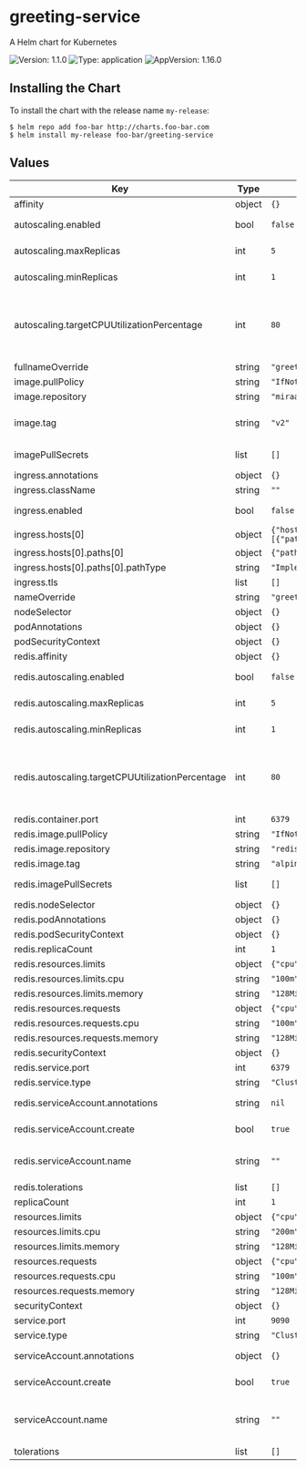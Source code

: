 # greeting-service

A Helm chart for Kubernetes

![Version: 1.1.0](https://img.shields.io/badge/Version-1.1.0-informational?style=flat-square) ![Type: application](https://img.shields.io/badge/Type-application-informational?style=flat-square) ![AppVersion: 1.16.0](https://img.shields.io/badge/AppVersion-1.16.0-informational?style=flat-square)

## Installing the Chart

To install the chart with the release name `my-release`:

```console
$ helm repo add foo-bar http://charts.foo-bar.com
$ helm install my-release foo-bar/greeting-service
```

## Values

| Key | Type | Default | Description |
|-----|------|---------|-------------|
| affinity | object | `{}` | Specifies affinity |
| autoscaling.enabled | bool | `false` | Specifies whether to enable autoscaling |
| autoscaling.maxReplicas | int | `5` | Specifies maximum number of replicas |
| autoscaling.minReplicas | int | `1` | Specifies minimum number of replicas |
| autoscaling.targetCPUUtilizationPercentage | int | `80` | Specifies target CPU utilization in precentages when to start scaling based on CPU Use `targetMemoryUtilizationPercentage` for scaling based on Memory utilization |
| fullnameOverride | string | `"greeting-service"` | Full chart name override |
| image.pullPolicy | string | `"IfNotPresent"` | Image pull policy |
| image.repository | string | `"miraai/user-greeting-service"` | URL to the image repository |
| image.tag | string | `"v2"` | Image tag Overrides the image tag whose default is the chart appVersion. |
| imagePullSecrets | list | `[]` | Image pull secrets for private repositories |
| ingress.annotations | object | `{}` | Annotation to add to the ingress |
| ingress.className | string | `""` | Ingress class name |
| ingress.enabled | bool | `false` | Specifies whether an ingress should be created |
| ingress.hosts[0] | object | `{"host":"chart-example.local","paths":[{"path":"/","pathType":"ImplementationSpecific"}]}` | Ingress hosts |
| ingress.hosts[0].paths[0] | object | `{"path":"/","pathType":"ImplementationSpecific"}` | Ingress hosts path |
| ingress.hosts[0].paths[0].pathType | string | `"ImplementationSpecific"` | Ingress hosts path type |
| ingress.tls | list | `[]` | Ingress TLS |
| nameOverride | string | `"greeting-service"` | Chart name override |
| nodeSelector | object | `{}` | Specifies node selector |
| podAnnotations | object | `{}` | Annotations to add to the pods |
| podSecurityContext | object | `{}` | Pod security context |
| redis.affinity | object | `{}` | Specifies Redis affinity |
| redis.autoscaling.enabled | bool | `false` | Specifies whether to enable autoscaling |
| redis.autoscaling.maxReplicas | int | `5` | Specifies maximum number of replicas |
| redis.autoscaling.minReplicas | int | `1` | Specifies minimum number of replicas |
| redis.autoscaling.targetCPUUtilizationPercentage | int | `80` | Specifies target CPU utilization in precentages when to start scaling based on CPU Use `targetMemoryUtilizationPercentage` for scaling based on Memory utilization |
| redis.container.port | int | `6379` | Redis container port |
| redis.image.pullPolicy | string | `"IfNotPresent"` | Redis image pull policy |
| redis.image.repository | string | `"redis"` | Redis image repository |
| redis.image.tag | string | `"alpine3.17"` | Redis image tag |
| redis.imagePullSecrets | list | `[]` | Redis image pull secrets for private repositories |
| redis.nodeSelector | object | `{}` | Specifies Redis node selector |
| redis.podAnnotations | object | `{}` | Redis pod annotations |
| redis.podSecurityContext | object | `{}` | Redis pod security context |
| redis.replicaCount | int | `1` | Specifies Redis replica counts |
| redis.resources.limits | object | `{"cpu":"100m","memory":"128Mi"}` | Redis resource limits |
| redis.resources.limits.cpu | string | `"100m"` | Redis CPU resource limits |
| redis.resources.limits.memory | string | `"128Mi"` | Redis Memory resource limits |
| redis.resources.requests | object | `{"cpu":"100m","memory":"128Mi"}` | Redis resource requests |
| redis.resources.requests.cpu | string | `"100m"` | Redis CPU resource requests |
| redis.resources.requests.memory | string | `"128Mi"` | Redis Memory resource requests |
| redis.securityContext | object | `{}` | Redis security context |
| redis.service.port | int | `6379` | Redis service port |
| redis.service.type | string | `"ClusterIP"` | Redis service type |
| redis.serviceAccount.annotations | string | `nil` | Specifies Redis service account annotations |
| redis.serviceAccount.create | bool | `true` | Specifies whether to enable Redis service account creation |
| redis.serviceAccount.name | string | `""` | Specifies Redis service account name. If left empty, default service account name will be used. |
| redis.tolerations | list | `[]` | Specifies Redis tolerations |
| replicaCount | int | `1` | Number of replicas |
| resources.limits | object | `{"cpu":"200m","memory":"128Mi"}` | Resource limits |
| resources.limits.cpu | string | `"200m"` | Resource CPU limits |
| resources.limits.memory | string | `"128Mi"` | Resource Memory limits |
| resources.requests | object | `{"cpu":"100m","memory":"128Mi"}` | Resource requests |
| resources.requests.cpu | string | `"100m"` | Resource CPU requests |
| resources.requests.memory | string | `"128Mi"` | Resource Memory requests |
| securityContext | object | `{}` | Security context |
| service.port | int | `9090` | Service port |
| service.type | string | `"ClusterIP"` | Service type |
| serviceAccount.annotations | object | `{}` | Annotations to add to the service account |
| serviceAccount.create | bool | `true` | Specifies whether a service account should be created |
| serviceAccount.name | string | `""` | The name of the service account to use. If not set and create is true, a name is generated using the fullname template |
| tolerations | list | `[]` | Specifies tolerations |
